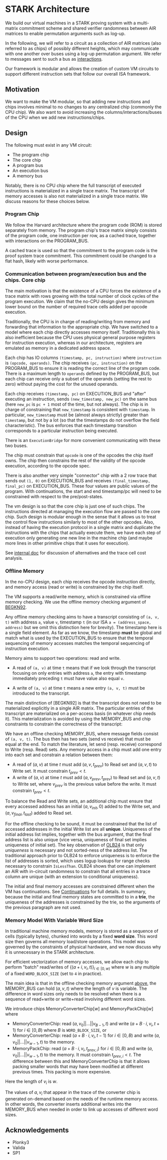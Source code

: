# STARK Architecture

We build our virtual machines in a STARK proving system with a multi-matrix commitment scheme and shared verifier randomness between AIR matrices to enable permutation arguments such as log-up.

In the following, we will refer to a circuit as a collection of AIR matrices (also referred to as chips) of possibly different heights, which may communicate with one another over buses using a log-up permutation argument. We refer to messages sent to such a bus as [interactions](../../../stark-backend/src/interaction/README.md).

Our framework is modular and allows the creation of custom VM circuits to support different instruction sets that follow our overall ISA framework.

## Motivation

We want to make the VM modular, so that adding new instructions and chips involves minimal to no changes to any centralized chip (commonly the CPU chip). We also want to avoid increasing the columns/interactions/buses of the CPU when we add new instructions/chips.

## Design

The following must exist in any VM circuit:

- The program chip
- The core chip
- A program bus
- An execution bus
- A memory bus

Notably, there is no CPU chip where the full transcript of executed instructions is materialized in a single trace matrix. The transcript of memory accesses is also not materialized in a single trace matrix. We discuss reasons for these choices below.

### Program Chip

We follow the Harvard architecture where the program code (ROM) is stored separately from memory. The program chip's trace matrix simply consists of the program code, one instruction per row, as a cached trace, together with interactions on the PROGRAM_BUS.

A cached trace is used so that the commitment to the program code is the proof system trace commitment. This commitment could be changed to a flat hash, likely with worse performance.

### Communication between program/execution bus and the chips. Core chip

The main motivation is that the existence of a CPU forces the existence of a trace matrix with rows growing with the total number of clock cycles of the program execution. We claim that the no-CPU design gives the minimum lower bound on the number of required trace cells added per opcode execution.

Traditionally, the CPU is in charge of reading/writing from memory and forwarding that information to the appropriate chip. We have switched to a model where each chip directly accesses memory itself. Traditionally this is also inefficient because the CPU uses physical general purpose registers for instruction execution, whereas in our architecture, registers are emulated as memory in a dedicated address space.

Each chip has IO columns `(timestamp, pc, instruction)` where `instruction` is `(opcode, operands)`.
The chip receives `(pc, instruction)` on the PROGRAM_BUS to ensure it is reading the correct line of the program code.
There is a maximum length to `operands` defined by the PROGRAM_BUS, but each chip can receive only a subset of the operands (setting the rest to zero) without paying the cost for the unused operands.

Each chip receives `(timestamp, pc)` on EXECUTION_BUS and "after"
executing an instruction, sends `(new_timestamp, new_pc)` on the same bus (here `new_pc` is `pc + 1` most of the time, but not always).
The chip is in charge of constraining that `new_timestamp` is consistent with `timestamp`. In particular, `new_timestamp` must be (almost always strictly) greater than `timestamp`, but not by a lot (so that the timestamps do not overflow the field characteristic).
The bus enforces that each timestamp transition corresponds to a particular instruction being executed.

There is an `ExecutionBridge` for more convenient communicating with these two buses.

The chip must constrain that `opcode` is one of the opcodes the chip itself owns. The chip then constrains the rest of the validity of the opcode execution, according to the opcode spec.

There is also another very simple "connector" chip with a 2 row trace that sends out `(1, 0)` on EXECUTION_BUS and receives `(final_timestamp, final_pc)` on EXECUTION_BUS. These four values are public values of the program. With continuations, the start and end timestamp/pc will need to be constrained with respect to the pre/post-states.

The vm design is so that the core chip is just one of such chips. The instructions directed at managing the execution flow are passed to the core chip. Such design is modular enough in the sense that it allows us to treat the control flow instructions similarly to most of the other opcodes. Also, instead of having the execution protocol in a single matrix and duplicate the instructions with the chips that actually execute them, we have each step of execution only generating one new line in the machine chip (and maybe more lines in other primitive chips that it uses for execution).

See [internal doc](https://docs.google.com/document/d/1-UkvxiW5tvYH5qw7O4t2WjMIY8v2Gso9kt_MrWW5hPg/edit?usp=sharing) for discussion of alternatives and the trace cell cost analysis.

### Offline Memory

In the no-CPU design, each chip receives the opcode instruction directly, and memory access (read or write) is constrained by the chip itself.

The VM supports a read/write memory, which is constrained via offline memory checking. We use the offline memory checking argument of [BEGKN92](https://www.cs.ubc.ca/~will/papers/memcheck.pdf).

Any offline memory checking aims to have a transcript consisting of `(a, v, t)` with address `a`, value `v`, timestamp `t` (in our ISA `a = (address_space, address)` but we omit this distinction here for brevity). The timestamp here is a single field element. As far as we know, the timestamp **must** be global and match what is used by the EXECUTION_BUS to ensure that the temporal sequencing of memory accesses matches the temporal sequencing of instruction execution.

<!--
[JPW] Lasso uses a per-address timestamp (renamed counter) but in a different setting. We did not see a way to use this argument because it did not allow constraining instruction execution matched memory access ordering.
-->

Memory aims to support two operations: read and write.

- A read of `(a, v)` at time `t` means that if we look through the transcript focusing on only entries with address `a`, the entry with timestamp immediately preceding `t` must have value also equal `v`.

- A write of `(a, v)` at time `t` means a new entry `(a, v, t)` must be introduced to the transcript.

The main distinction of [BEGKN92] is that the transcript does not need to be materialized explicitly in a single AIR matrix. The particular entries of the transcript are materialized on a per-access basis (in whatever chip needs it). This materialization is avoided by using the MEMORY_BUS and chip constraints to constrain the correctness of the transcript:

We have an offline checking MEMORY_BUS, where message fields consist of `(a, v, t)`. The bus then has two sets (send vs receive) that must be equal at the end. To match the literature, let send (resp. receive) correspond to Write (resp. Read) sets. Any memory access in a chip must add one entry into each set and constrain a relation between them:

- A read of $(a, v)$ at time $t$ must add $(a, v, t_{prev})$ to Read set and $(a, v, t)$ to Write set. It must constrain $t_{prev} < t$.
- A write of $(a, v)$ at time $t$ must add $(a,v_{prev},t_{prev})$ to Read set and $(a,v,t)$ to Write set, where $v_{prev}$ is the previous value before the write. It must constrain $t_{prev} < t$.

To balance the Read and Write sets, an additional chip must ensure that every accessed address has an initial $(a, v_{init}, 0)$ added to the Write set, and $(a, v_{final}, t_{last})$ added to Read set.

For the offline checking to be sound, it must be constrained that the list of accessed addresses in the initial Write list are all **unique**. Uniqueness of the initial address list implies, together with the bus argument, that the final address list is also unique (vice versa, uniqueness of final set implies uniqueness of initial set). The key observation of [OLB24](https://eprint.iacr.org/2024/979.pdf) is that only _uniqueness_ is necessary and not sorted-ness of the address list. The traditional approach prior to OLB24 to enforce uniqueness is to enforce the list of addresses is sorted, which uses logup lookups for range checks necessary to constrain `IsLessThan`. OLB24 shows that one can implement an AIR with in-circuit randomness to constrain that all entries in a trace column are unique (with an extension to conditional uniqueness).

The initial and final memory accesses are constrained different when the VM has continuations. See [Continuations](./continuations.md) for full details. In summary, because the initial and final memory states are committed to in a **trie**, the uniqueness of the addresses is constrained by the trie, so the arguments of the previous paragraph are not used.

### Memory Model With Variable Word Size

In traditional machine memory models, memory is stored as a sequence of cells (typically bytes), chunked into words by a fixed **word size**.
This word size then governs all memory load/store operations.
This model was governed by the constraints of physical hardware, and
we now discuss why it is unnecessary in the STARK architecture.

For efficient vectorization of memory accesses, we allow each
chip to perform "batch" read/writes of $\{(a + i, v_i, t)\}_{i \in [0,w)}$ where $w$ is any multiple of a fixed `WORD_BLOCK_SIZE` (set to `4` in practice).

The main idea is that in the offline checking memory argument [above](#offline-memory), the MEMORY_BUS can hold $(a, v, t)$ where the length of $v$ is variable. The difference in word sizes only needs to be resolved when there is a sequence of read+write or write+read involving different word sizes.

We introduce chips MemoryConverterChip[$w$] and MemoryPackChip[$w$] where

- MemoryConverterChip: read $(a, v_0 || ... || v_{B-1}, t)$ and write $(a + B \cdot i, v_i, t + 1)$ for $i \in [0,B)$ where $B$ is `WORD_BLOCK_SIZE`, or
- MemoryConverterChip: read $(a + B \cdot i, v_i, t - 1)$ for $i \in [0,B)$ and write $(a, v_0 || ... || v_{w-1}, t)$ to the memory.
- MemoryPackChip: read $(a + B \cdot i, v_i, t_{prev,i})$ for $i \in [0,B)$ and write $(a, v_0 || ... || v_{w-1}, t)$ to the memory. It must constrain $t_{prev,i} < t$. The difference between this and MemoryConverterChip is that it allows packing smaller words that may have been modified at different previous times. This packing is more expensive.

Here the length of $v_i$ is $w$.

The values of $a, v_i$ that appear in the trace of the converter chip is generated on-demand based on the needs of the runtime memory access. In other words, the converter inserts additional writes into the MEMORY_BUS when needed in order to link up accesses of different word sizes.

## Acknowledgements

- Plonky3
- Valida
- SP1
